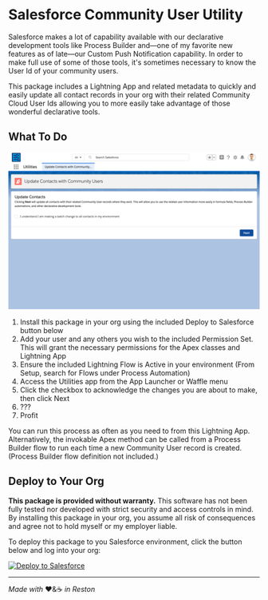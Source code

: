 # Salesforce Community User Utility
Salesforce makes a lot of capability available with our declarative development tools like Process Builder and—one of my favorite new features as of late—our Custom Push Notification capability. In order to make full use of some of those tools, it's sometimes necessary to know the User Id of your community users.

This package includes a Lightning App and related metadata to quickly and easily update all contact records in your org with their related Community Cloud User Ids allowing you to more easily take advantage of those wonderful declarative tools.

## What To Do
![Screenshot of Lightning App Utility in Salesforce](/images/lightning_app.png)

1. Install this package in your org using the included Deploy to Salesforce button below
2. Add your user and any others you wish to the included Permission Set. This will grant the necessary permissions for the Apex classes and Lightning App
3. Ensure the included Lightning Flow is Active in your environment (From Setup, search for Flows under Process Automation)
4. Access the Utilities app from the App Launcher or Waffle menu
5. Click the checkbox to acknowledge the changes you are about to make, then click Next
6. ???
7. Profit

You can run this process as often as you need to from this Lightning App. Alternatively, the invokable Apex method can be called from a Process Builder flow to run each time a new Community User record is created. (Process Builder flow definition not included.)

## Deploy to Your Org
**This package is provided without warranty.**
This software has not been fully tested nor developed with strict security and access controls in mind. By installing this package in your org, you assume all risk of consequences and agree not to hold myself or my employer liable.

To deploy this package to you Salesforce environment, click the button below and log into your org:

<a href="https://githubsfdeploy.herokuapp.com">
  <img alt="Deploy to Salesforce"
       src="https://raw.githubusercontent.com/afawcett/githubsfdeploy/master/src/main/webapp/resources/img/deploy.png">
</a>

----
_Made with_ ❤️&☕️ _in Reston_
